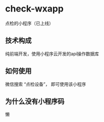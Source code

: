 # check-wxapp
点检的小程序（已上线）

## 技术构成
纯前端开发，使用小程序云开发的api操作数据库

## 如何使用
微信搜索 “点检设备”， 即可使用该小程序

## 为什么没有小程序码
懒
